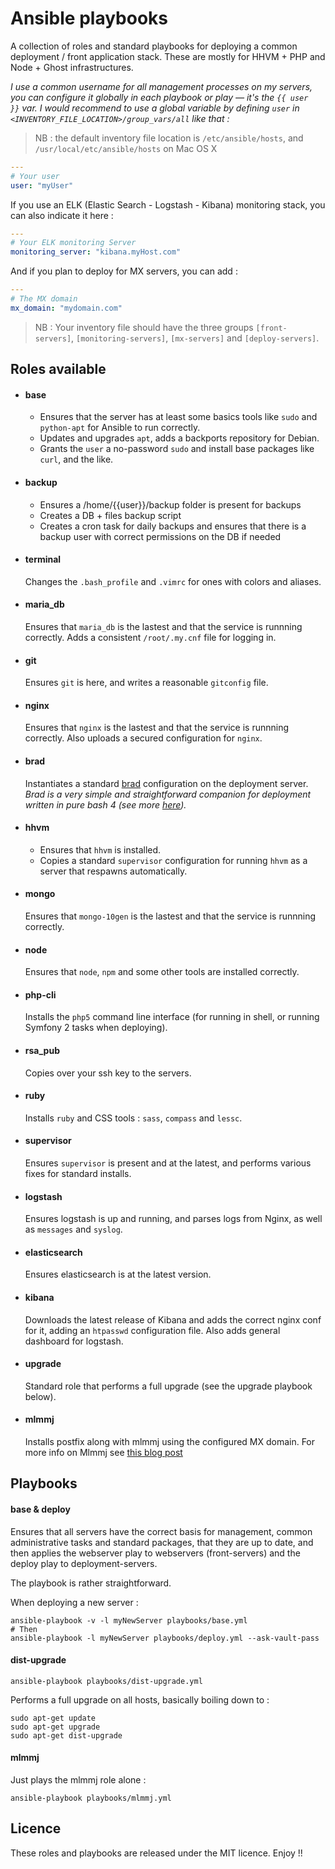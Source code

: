 # Ansible playbooks

A collection of roles and standard playbooks for deploying a common deployment / front application stack. These are mostly for HHVM + PHP and Node + Ghost infrastructures.

_I use a common username for all management processes on my servers, you can configure it globally in each playbook or play — it's the `{{ user }}` var. I would recommend to use a global variable by defining `user` in `<INVENTORY_FILE_LOCATION>/group_vars/all` like that :_


> NB : the default inventory file location is `/etc/ansible/hosts`, and `/usr/local/etc/ansible/hosts` on Mac OS X

```yaml
---
# Your user
user: "myUser"
```

If you use an ELK (Elastic Search - Logstash - Kibana) monitoring stack, you can also indicate it here :

```yaml
---
# Your ELK monitoring Server
monitoring_server: "kibana.myHost.com"
```

And if you plan to deploy for MX servers, you can add :

```yaml
---
# The MX domain
mx_domain: "mydomain.com"
```


> NB : Your inventory file should have the three groups `[front-servers]`, `[monitoring-servers]`, `[mx-servers]` and `[deploy-servers]`.


## Roles available

  - #### base

    - Ensures that the server has at least some basics tools like `sudo` and `python-apt` for Ansible to run correctly. 
    - Updates and upgrades `apt`, adds a backports repository for Debian.
    - Grants the `user` a no-password `sudo` and install base packages like `curl`, and the like.

  - #### backup

    - Ensures a /home/{{user}}/backup folder is present for backups
    - Creates a DB + files backup script
    - Creates a cron task for daily backups and ensures that there is a backup user with correct permissions on the DB if needed

  - #### terminal

    Changes the `.bash_profile` and `.vimrc` for ones with colors and aliases.

  - #### maria_db

    Ensures that `maria_db` is the lastest and that the service is runnning correctly. Adds a consistent `/root/.my.cnf` file for logging in.

  - #### git

    Ensures `git` is here, and writes a reasonable `gitconfig` file.

  - #### nginx

    Ensures that `nginx` is the lastest and that the service is runnning correctly. Also uploads a secured configuration for `nginx`.

  - #### brad 

    Instantiates a standard [brad](https://github.com/tchapi/brad) configuration on the deployment server. _Brad is a very simple and straightforward companion for deployment written in pure bash 4 (see more [here](https://github.com/tchapi/brad))._

  - #### hhvm

    - Ensures that `hhvm` is installed.
    - Copies a standard `supervisor` configuration for running `hhvm` as a server that respawns automatically.

  - #### mongo

    Ensures that `mongo-10gen` is the lastest and that the service is runnning correctly. 

  - #### node

    Ensures that `node`, `npm` and some other tools are installed correctly. 

  - #### php-cli

    Installs the `php5` command line interface (for running in shell, or running Symfony 2 tasks when deploying).

  - #### rsa_pub

    Copies over your ssh key to the servers.

  - #### ruby

    Installs `ruby` and CSS tools : `sass`, `compass` and `lessc`.

  - #### supervisor

    Ensures `supervisor` is present and at the latest, and performs various fixes for standard installs.

  - #### logstash

    Ensures logstash is up and running, and parses logs from Nginx, as well as `messages` and `syslog`.

  - #### elasticsearch

    Ensures elasticsearch is at the latest version.

  - #### kibana

    Downloads the latest release of Kibana and adds the correct nginx conf for it, adding an `htpasswd` configuration file.
    Also adds general dashboard for logstash.

  - #### upgrade

    Standard role that performs a full upgrade (see the upgrade playbook below).

  - #### mlmmj 

    Installs postfix along with mlmmj using the configured MX domain. For more info on Mlmmj see [this blog post](http://www.foobarflies.io/a-simple-web-interface-for-mlmmj/)

## Playbooks

#### base & deploy

Ensures that all servers have the correct basis for management, common administrative tasks and standard packages, that they are up to date, and then applies the webserver play to webservers (front-servers) and the deploy play to deployment-servers.

The playbook is rather straightforward.

When deploying a new server :

    ansible-playbook -v -l myNewServer playbooks/base.yml
    # Then
    ansible-playbook -l myNewServer playbooks/deploy.yml --ask-vault-pass

#### dist-upgrade

    ansible-playbook playbooks/dist-upgrade.yml

Performs a full upgrade on all hosts, basically boiling down to :

    sudo apt-get update
    sudo apt-get upgrade
    sudo apt-get dist-upgrade

#### mlmmj

Just plays the mlmmj role alone :

    ansible-playbook playbooks/mlmmj.yml

## Licence

These roles and playbooks are released under the MIT licence. Enjoy !!
